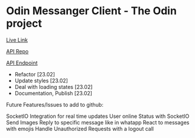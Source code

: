 # Odin Messanger Client - The Odin project

[Live Link]()

[API Repo]()

[API Endpoint]()

- Refactor [23.02]
- Update styles [23.02]
- Deal with loading states [23.02]
- Documentation, Publish [23.02]

Future Features/Issues to add to github:

SocketIO Integration for real time updates
User online Status with SocketIO
Send Images
Reply to specific message like in whatapp
React to messages with emojis
Handle Unauthorized Requests with a logout call
